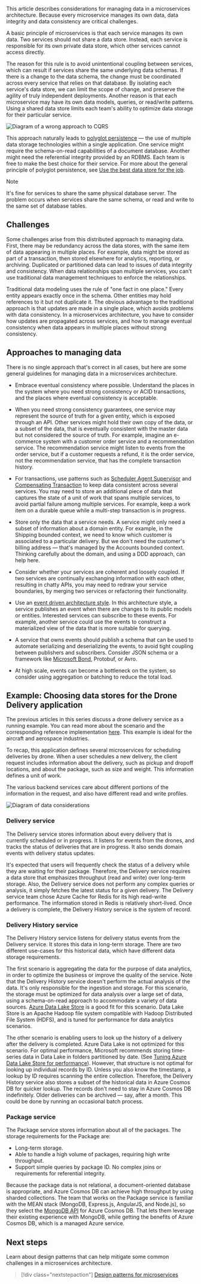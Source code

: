 This article describes considerations for managing data in a microservices architecture. Because every microservice manages its own data, data integrity and data consistency are critical challenges.

A basic principle of microservices is that each service manages its own data. Two services should not share a data store. Instead, each service is responsible for its own private data store, which other services cannot access directly.

The reason for this rule is to avoid unintentional coupling between services, which can result if services share the same underlying data schemas. If there is a change to the data schema, the change must be coordinated across every service that relies on that database. By isolating each service's data store, we can limit the scope of change, and preserve the agility of truly independent deployments. Another reason is that each microservice may have its own data models, queries, or read/write patterns. Using a shared data store limits each team's ability to optimize data storage for their particular service.

![Diagram of a wrong approach to CQRS](../../guide/architecture-styles/images/cqrs-microservices-wrong.png)

This approach naturally leads to [polyglot persistence](https://martinfowler.com/bliki/PolyglotPersistence.html) &mdash; the use of multiple data storage technologies within a single application. One service might require the schema-on-read capabilities of a document database. Another might need the referential integrity provided by an RDBMS. Each team is free to make the best choice for their service. For more about the general principle of polyglot persistence, see [Use the best data store for the job](/azure/architecture/guide/design-principles/use-best-data-store).

> [!NOTE]
> It's fine for services to share the same physical database server. The problem occurs when services share the same schema, or read and write to the same set of database tables.

## Challenges

Some challenges arise from this distributed approach to managing data. First, there may be redundancy across the data stores, with the same item of data appearing in multiple places. For example, data might be stored as part of a transaction, then stored elsewhere for analytics, reporting, or archiving. Duplicated or partitioned data can lead to issues of data integrity and consistency. When data relationships span multiple services, you can't use traditional data management techniques to enforce the relationships.

Traditional data modeling uses the rule of "one fact in one place." Every entity appears exactly once in the schema. Other entities may hold references to it but not duplicate it. The obvious advantage to the traditional approach is that updates are made in a single place, which avoids problems with data consistency. In a microservices architecture, you have to consider how updates are propagated across services, and how to manage eventual consistency when data appears in multiple places without strong consistency.

## Approaches to managing data

There is no single approach that's correct in all cases, but here are some general guidelines for managing data in a microservices architecture.

- Embrace eventual consistency where possible. Understand the places in the system where you need strong consistency or ACID transactions, and the places where eventual consistency is acceptable.

- When you need strong consistency guarantees, one service may represent the source of truth for a given entity, which is exposed through an API. Other services might hold their own copy of the data, or a subset of the data, that is eventually consistent with the master data but not considered the source of truth. For example, imagine an e-commerce system with a customer order service and a recommendation service. The recommendation service might listen to events from the order service, but if a customer requests a refund, it is the order service, not the recommendation service, that has the complete transaction history.

- For transactions, use patterns such as [Scheduler Agent Supervisor](../../patterns/scheduler-agent-supervisor.yml) and [Compensating Transaction](../../patterns/compensating-transaction.yml) to keep data consistent across several services.  You may need to store an additional piece of data that captures the state of a unit of work that spans multiple services, to avoid partial failure among multiple services. For example, keep a work item on a durable queue while a multi-step transaction is in progress.

- Store only the data that a service needs. A service might only need a subset of information about a domain entity. For example, in the Shipping bounded context, we need to know which customer is associated to a particular delivery. But we don't need the customer's billing address &mdash; that's managed by the Accounts bounded context. Thinking carefully about the domain, and using a DDD approach, can help here.

- Consider whether your services are coherent and loosely coupled. If two services are continually exchanging information with each other, resulting in chatty APIs, you may need to redraw your service boundaries, by merging two services or refactoring their functionality.

- Use an [event driven architecture style](../../guide/architecture-styles/event-driven.yml). In this architecture style, a service publishes an event when there are changes to its public models or entities. Interested services can subscribe to these events. For example, another service could use the events to construct a materialized view of the data that is more suitable for querying.

- A service that owns events should publish a schema that can be used to automate serializing and deserializing the events, to avoid tight coupling between publishers and subscribers. Consider JSON schema or a framework like [Microsoft Bond](https://github.com/Microsoft/bond), Protobuf, or Avro.

- At high scale, events can become a bottleneck on the system, so consider using aggregation or batching to reduce the total load.

## Example: Choosing data stores for the Drone Delivery application

The previous articles in this series discuss a drone delivery service as a running example. You can read more about the scenario and the corresponding reference implementation [here](./index.yml). This example is ideal for the aircraft and aerospace industries.

To recap, this application defines several microservices for scheduling deliveries by drone. When a user schedules a new delivery, the client request includes information about the delivery, such as pickup and dropoff locations, and about the package, such as size and weight. This information defines a unit of work.

The various backend services care about different portions of the information in the request, and also have different read and write profiles.

![Diagram of data considerations](../images/data-considerations.png)

### Delivery service

The Delivery service stores information about every delivery that is currently scheduled or in progress. It listens for events from the drones, and tracks the status of deliveries that are in progress. It also sends domain events with delivery status updates.

It's expected that users will frequently check the status of a delivery while they are waiting for their package. Therefore, the Delivery service requires a data store that emphasizes throughput (read and write) over long-term storage. Also, the Delivery service does not perform any complex queries or analysis, it simply fetches the latest status for a given delivery. The Delivery service team chose Azure Cache for Redis for its high read-write performance. The information stored in Redis is relatively short-lived. Once a delivery is complete, the Delivery History service is the system of record.

### Delivery History service

The Delivery History service listens for delivery status events from the Delivery service. It stores this data in long-term storage. There are two different use-cases for this historical data, which have different data storage requirements.

The first scenario is aggregating the data for the purpose of data analytics, in order to optimize the business or improve the quality of the service. Note that the Delivery History service doesn't perform the actual analysis of the data. It's only responsible for the ingestion and storage. For this scenario, the storage must be optimized for data analysis over a large set of data, using a schema-on-read approach to accommodate a variety of data sources. [Azure Data Lake Store](/azure/data-lake-store/) is a good fit for this scenario. Data Lake Store is an Apache Hadoop file system compatible with Hadoop Distributed File System (HDFS), and is tuned for performance for data analytics scenarios.

The other scenario is enabling users to look up the history of a delivery after the delivery is completed. Azure Data Lake is not optimized for this scenario. For optimal performance, Microsoft recommends storing time-series data in Data Lake in folders partitioned by date. (See [Tuning Azure Data Lake Store for performance](/azure/data-lake-store/data-lake-store-performance-tuning-guidance)). However, that structure is not optimal for looking up individual records by ID. Unless you also know the timestamp, a lookup by ID requires scanning the entire collection. Therefore, the Delivery History service also stores a subset of the historical data in Azure Cosmos DB for quicker lookup. The records don't need to stay in Azure Cosmos DB indefinitely. Older deliveries can be archived &mdash; say, after a month. This could be done by running an occasional batch process.

### Package service

The Package service stores information about all of the packages. The storage requirements for the Package are:

- Long-term storage.
- Able to handle a high volume of packages, requiring high write throughput.
- Support simple queries by package ID. No complex joins or requirements for referential integrity.

Because the package data is not relational, a document-oriented database is appropriate, and Azure Cosmos DB can achieve high throughput by using sharded collections. The team that works on the Package service is familiar with the MEAN stack (MongoDB, Express.js, AngularJS, and Node.js), so they select the [MongoDB API](/azure/cosmos-db/mongodb-introduction) for Azure Cosmos DB. That lets them leverage their existing experience with MongoDB, while getting the benefits of Azure Cosmos DB, which is a managed Azure service.

## Next steps

Learn about design patterns that can help mitigate some common challenges in a microservices architecture.

> [!div class="nextstepaction"]
> [Design patterns for microservices](./patterns.yml)
